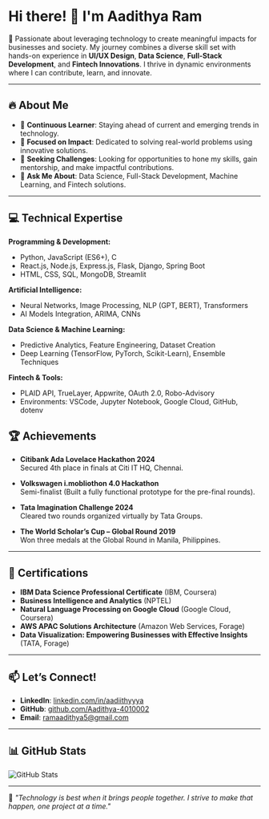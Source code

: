 # Hi there! 👋 I'm Aadithya Ram

🚀 Passionate about leveraging technology to create meaningful impacts for businesses and society. My journey combines a diverse skill set with hands-on experience in **UI/UX Design**, **Data Science**, **Full-Stack Development**, and **Fintech Innovations**. I thrive in dynamic environments where I can contribute, learn, and innovate.

---

## 🔥 About Me

- 🌱 **Continuous Learner**: Staying ahead of current and emerging trends in technology.
- 🔭 **Focused on Impact**: Dedicated to solving real-world problems using innovative solutions.
- 🎯 **Seeking Challenges**: Looking for opportunities to hone my skills, gain mentorship, and make impactful contributions.
- 💬 **Ask Me About**: Data Science, Full-Stack Development, Machine Learning, and Fintech solutions.

---

## 💻 Technical Expertise

**Programming & Development:**
- Python, JavaScript (ES6+), C
- React.js, Node.js, Express.js, Flask, Django, Spring Boot
- HTML, CSS, SQL, MongoDB, Streamlit

**Artificial Intelligence:**
- Neural Networks, Image Processing, NLP (GPT, BERT), Transformers
- AI Models Integration, ARIMA, CNNs

**Data Science & Machine Learning:**
- Predictive Analytics, Feature Engineering, Dataset Creation
- Deep Learning (TensorFlow, PyTorch, Scikit-Learn), Ensemble Techniques

**Fintech & Tools:**
- PLAID API, TrueLayer, Appwrite, OAuth 2.0, Robo-Advisory
- Environments: VSCode, Jupyter Notebook, Google Cloud, GitHub, dotenv

## 🏆 Achievements

- **Citibank Ada Lovelace Hackathon 2024**  
  Secured 4th place in finals at Citi IT HQ, Chennai.

- **Volkswagen i.mobliothon 4.0 Hackathon**  
  Semi-finalist (Built a fully functional prototype for the pre-final rounds).

- **Tata Imagination Challenge 2024**  
  Cleared two rounds organized virtually by Tata Groups.

- **The World Scholar’s Cup – Global Round 2019**  
  Won three medals at the Global Round in Manila, Philippines.

---

## 📜 Certifications

- **IBM Data Science Professional Certificate** (IBM, Coursera)
- **Business Intelligence and Analytics** (NPTEL)
- **Natural Language Processing on Google Cloud** (Google Cloud, Coursera)
- **AWS APAC Solutions Architecture** (Amazon Web Services, Forage)
- **Data Visualization: Empowering Businesses with Effective Insights** (TATA, Forage)

---

## 📫 Let’s Connect!

- **LinkedIn**: [linkedin.com/in/aadiithyyya](https://linkedin.com/in/aadiithyyya)
- **GitHub**: [github.com/Aadithya-4010002](https://github.com/Aadithya-4010002)
- **Email**: [ramaadithya5@gmail.com](mailto:ramaadithya5@gmail.com)

---

## 📊 GitHub Stats
![GitHub Stats](https://github-readme-stats.vercel.app/api?username=Aadithya-4010002&show_icons=true&theme=radical)

---

🌟 *"Technology is best when it brings people together. I strive to make that happen, one project at a time."*
